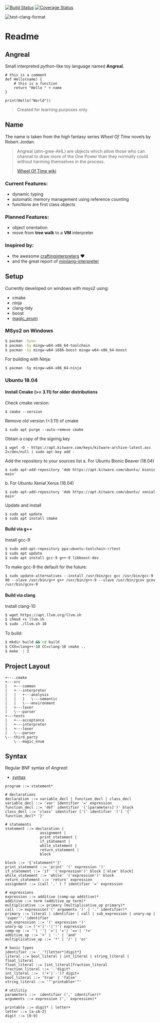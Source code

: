 
[![Build Status](https://travis-ci.com/toebsen/angreal.svg?branch=master)](https://travis-ci.com/toebsen/angreal)
[![Coverage Status](https://coveralls.io/repos/github/toebsen/angreal/badge.svg?branch=master)](https://coveralls.io/github/toebsen/angreal?branch=master)

![test-clang-format](https://github.com/toebsen/angreal/workflows/test-clang-format/badge.svg?branch=master)

# Readme

## Angreal

Small interpreted *python*-like toy language named **Angreal**.

```
# this is a comment
def Hello(name) {
    # this is a function
    return "Hello " + name
}

print(Hello("World"))
```

> Created for learning purposes only.

## Name

The name is taken from the high fantasy series *Wheel Of Time* novels by Robert Jordan.

> Angreal (ahn-gree-AHL) are objects which allow those who can channel to draw more of the One Power 
> than they normally could without harming themselves in the process.
>
> [Wheel Of Time wiki](https://wot.fandom.com/wiki/Angreal)


### Current Features:

- dynamic typing 
- automatic memory management using reference counting
- functions are first class objects 

### Planned Features:

- object orientation
- move from **tree walk** to a **VM** interpreter

### Inspired by:

- the awesome [craftinginterpreters](https://www.craftinginterpreters.com/contents.html) :heart:
- and the great report of [minilang-interpreter](https://drmenguin.com/minilang-interpreter/)

## Setup

Currently developed on windows with msys2 using:
- cmake
- ninja
- clang-tidy
- boost
- [magic_enum](https://github.com/Neargye/magic_enum) 

### MSys2 on Windows
```bash
$ pacman -Syuu
$ pacman -Sy mingw-w64-x86_64-toolchain 
$ pacman -Sy mingw-w64-i686-boost mingw-w64-x86_64-boost
```

For building with Ninja:

```
$ pacman -Sy mingw-w64-x86_64-ninja
```

### Ubuntu 18.04

#### Install Cmake (>= 3.11) for older distributions 
Check cmake version:

``$ cmake --version``

Remove old version (<3.11) of cmake

``$ sudo apt purge --auto-remove cmake``

Obtain a copy of the signing key

``$ wget -O - https://apt.kitware.com/keys/kitware-archive-latest.asc 2>/dev/null | sudo apt-key add -``

Add the repository to your sources list
a. For Ubuntu Bionic Beaver (18.04)

``$ sudo apt-add-repository 'deb https://apt.kitware.com/ubuntu/ bionic main'``

b. For Ubuntu Xenial Xerus (16.04)

``$ sudo apt-add-repository 'deb https://apt.kitware.com/ubuntu/ xenial main'``

Update and install
```
$ sudo apt update
$ sudo apt install cmake
```

#### Build via g++
Install gcc-9

```bash
$ sudo add-apt-repository ppa:ubuntu-toolchain-r/test
$ sudo apt update
$ sudo apt install gcc-9 g++-9 libboost-dev
```
 
To make gcc-9 the default for the future:

```
$ sudo update-alternatives --install /usr/bin/gcc gcc /usr/bin/gcc-9 90 --slave /usr/bin/g++ g++ /usr/bin/g++-9 --slave /usr/bin/gcov gcov /usr/bin/gcov-9
```

#### Build via clang

Install clang-10

```bash
$ wget https://apt.llvm.org/llvm.sh
$ chmod +x llvm.sh
$ sudo ./llvm.sh 10
```

To build:

```bash
$ mkdir build && cd build
$ CXX=clang++-10 CC=clang-10 cmake ..
$ make -j 2
```
## Project Layout

```
+---.cmake 
+---src 
|   +---common
|   +---interpreter
|   |   +---analysis
|   |   |   \---semantic
|   |   \---environment
|   +---lexer
|   \---parser
+---tests
|   +---acceptance
|   +---interpreter
|   +---lexer
|   \---parser
\---third_party
    \---magic_enum
```

## Syntax

Regular BNF syntax of *Angreal*:
- [syntax](http://matt.might.net/articles/grammars-bnf-ebnf/)

```
program ::= statement*

# declarations
declaration ::= variable_decl | function_decl | class_decl
variable_decl ::= 'var' identifier '=' expression
function_decl ::= 'def' identifier '('[parameters]')' block
class_decl ::= 'class' identifier ['(' identifier ')'] '{' function_decl* '}'

# statements
statement ::= declaration |
                assignment | 
                print_statement | 
                if_statement | 
                while_statement | 
                return_statement | 
                block 

block ::= '{'statement*'}'
print_statement ::= 'print' '(' expression ')'
if_statement ::= 'if' '('expression')' block ['else' block]
while_statement ::= 'while' '('expression')' block
return_statement ::= 'return' expression
assignment ::= (call '.' ) ? identifier '=' expression

# expressions
expression ::= additive (comp-op additive)*
additive ::= term (additive_op term)*
multiplicative ::= primary (multiplicative_op primary)*
call ::= expression('(' arguments ')' | '.' identifier)*
primary ::= literal | identifier | call | sub_expression | unary-op | 'super''.'identifier
sub_expression ::= '(' expression ')' 
unary-op ::= ('+'|'-'|'!') expression 
comp-op ::= ''| ''| '='| '='| '=='| '!='
additive_op ::= '+' | '-' | 'and' 
multiplicative_op ::= '*' | '/' | 'or'

# basic types
identifier ::= '_'?|letter*|digit*}
literal ::= bool_literal | int_literal | string_literal | float_literal 
float_literal ::= [int_literal]fraction_literal
fraction_literal ::= '.'digit*
int_literal ::=  ('+'|'-')? digit+
bool_literal ::= 'true' | 'false'
string_literal ::= '"'printable+'"'

# utilitiy
parameters ::=  identifier (',' identifier)*
arguments ::= expression (',' expression)*

printable ::= digit* | letter+
letter ::= [a-zA-Z]
digit ::= [0-9]
```
